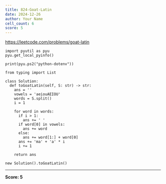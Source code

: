 ```yaml
---
title: 824-Goat-Latin
date: 2024-12-26
author: Your Name
cell_count: 6
score: 5
---
```


https://leetcode.com/problems/goat-latin


```
import pyutil as pyu
pyu.get_local_pyinfo()
```


```
print(pyu.ps2("python-dotenv"))
```


```
from typing import List
```


```
class Solution:
  def toGoatLatin(self, S: str) -> str:
    ans = ''
    vowels = 'aeiouAEIOU'
    words = S.split()
    i = 1

    for word in words:
      if i > 1:
        ans += ' '
      if word[0] in vowels:
        ans += word
      else:
        ans += word[1:] + word[0]
      ans += 'ma' + 'a' * i
      i += 1

    return ans
```


```
new Solution().toGoatLatin()
```


---
**Score: 5**